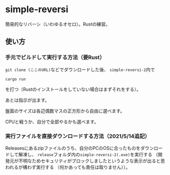 # simple-reversi
簡易的なリバーシ（いわゆるオセロ）。Rustの練習。

## 使い方
### 手元でビルドして実行する方法（要Rust）
```git clone (ここのURL)```などでダウンロードした後、
```simple-reversi-2```内で
```
cargo run
```
を打つ（Rustのインストールをしていない場合はまずそれをする）。

あとは指示が出ます。

盤面のサイズは各辺偶数マスの正方形から自由に選べます。

CPUと戦うか、自分で全部やるかも選べます。

### 実行ファイルを直接ダウンロードする方法（2021/5/14追記）
Releasesにあるzipファイルのうち、自分のPCのOSに合ったものをダウンロードして解凍し、
```release```フォルダ内の```simple-reversi-2(.exe)```を実行する
（開発元が不明なためセキュリティがブロックしましたというような表示が出ると思われるが構わず実行する
（何かあっても責任は取りません））。